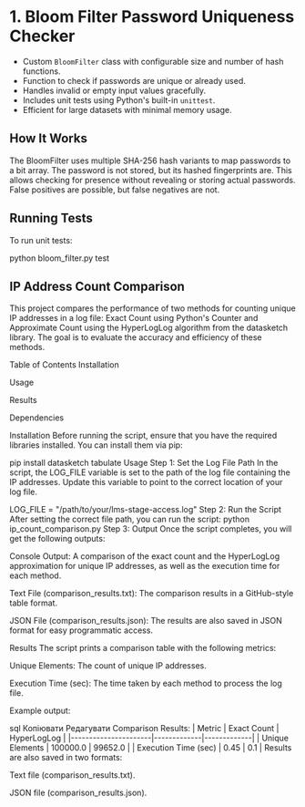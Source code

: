 # 1. Bloom Filter Password Uniqueness Checker

- Custom `BloomFilter` class with configurable size and number of hash functions.
- Function to check if passwords are unique or already used.
- Handles invalid or empty input values gracefully.
- Includes unit tests using Python's built-in `unittest`.
- Efficient for large datasets with minimal memory usage.

## How It Works

The BloomFilter uses multiple SHA-256 hash variants to map passwords to a bit array.
The password is not stored, but its hashed fingerprints are.
This allows checking for presence without revealing or storing actual passwords.
False positives are possible, but false negatives are not.

## Running Tests

To run unit tests:

python bloom_filter.py test

## IP Address Count Comparison

This project compares the performance of two methods for counting unique IP addresses in a log file: Exact Count using Python's Counter and Approximate Count using the HyperLogLog algorithm from the datasketch library. The goal is to evaluate the accuracy and efficiency of these methods.

Table of Contents
Installation

Usage

Results

Dependencies

Installation
Before running the script, ensure that you have the required libraries installed. You can install them via pip:

pip install datasketch tabulate
Usage
Step 1: Set the Log File Path
In the script, the LOG_FILE variable is set to the path of the log file containing the IP addresses. Update this variable to point to the correct location of your log file.

LOG_FILE = "/path/to/your/lms-stage-access.log"
Step 2: Run the Script
After setting the correct file path, you can run the script:
python ip_count_comparison.py
Step 3: Output
Once the script completes, you will get the following outputs:

Console Output: A comparison of the exact count and the HyperLogLog approximation for unique IP addresses, as well as the execution time for each method.

Text File (comparison_results.txt): The comparison results in a GitHub-style table format.

JSON File (comparison_results.json): The results are also saved in JSON format for easy programmatic access.

Results
The script prints a comparison table with the following metrics:

Unique Elements: The count of unique IP addresses.

Execution Time (sec): The time taken by each method to process the log file.

Example output:

sql
Копіювати
Редагувати
Comparison Results:
| Metric | Exact Count | HyperLogLog |
|----------------------|-------------|-------------|
| Unique Elements | 100000.0 | 99652.0 |
| Execution Time (sec) | 0.45 | 0.1 |
Results are also saved in two formats:

Text file (comparison_results.txt).

JSON file (comparison_results.json).
